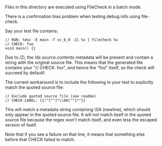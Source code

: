 Files in this directory are executed using FileCheck in a batch mode.

There is a confirmation bias problem when testing debug info using file-check.

Say your test file contains:

    // RUN: %dxc -E main -T vs_6_0 -Zi %s | FileCheck %s
    // CHECK: foo
    void main() {}

Due to /Zi, the !dx.source.contents metadata will be present and contain a string
with the original source file. This means that the generated file contains your
"// CHECK: foo", and hence the "foo" itself, so the check will succeed by default!

The current workaround is to include the following in your test to explicitly match
the quoted source file:

    // Exclude quoted source file (see readme)
    // CHECK-LABEL: {{!"[^"]*\\0A[^"]*"}}

This will match a metadata string containing \0A (newline), which should only appear
in the quoted source file. It will not match itself in the quoted source file because
the regex won't match itself, and even less the escaped version of itself.

Note that if you see a failure on that line, it means that something else before that
CHECK failed to match.